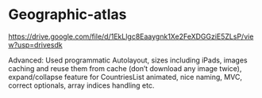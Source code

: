 # Geographic-atlas
https://drive.google.com/file/d/1EkLlgc8Eaaygnk1Xe2FeXDGGziE5ZLsP/view?usp=drivesdk

Advanced: Used programmatic Autolayout, sizes including iPads, images caching and reuse them from cache (don’t download any image twice), expand/collapse feature for CountriesList animated, 
nice naming, MVC, correct optionals, array indices handling etc.
